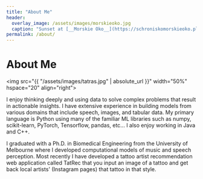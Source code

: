 ```yaml
---
title: "About Me"
header:
  overlay_image: /assets/images/morskieoko.jpg
  caption: "Sunset at [__Morskie Oko__](https://schroniskomorskieoko.pl/pl)"
permalink: /about/
---
```


# About Me

<img src="{{ "/assets/images/tatras.jpg" | absolute_url }}"
width="50%" hspace="20" align="right">

I enjoy thinking deeply and using data to solve complex problems that result in actionable insights. I have extensive experience in building models from various domains that include speech, images, and tabular data. My primary language is Python using many of the familiar ML libraries such as numpy, scikit-learn, PyTorch, Tensorflow, pandas, etc... I also enjoy working in Java and C++.

I graduated with a Ph.D. in Biomedical Engineering from the University of Melbourne where I developed computational models of music and speech perception. Most recently I have developed a tattoo artist recommendation web application called TatRec that you input an image of a tattoo and get back local artists' (Instagram pages) that tattoo in that style.
